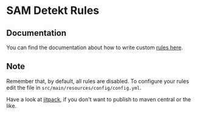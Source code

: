 # SAM Detekt Rules

## Documentation

You can find the documentation about how to write custom [rules here][custom_rule_documentation].

## Note

Remember that, by default, all rules are disabled. To configure your rules edit the file in
`src/main/resources/config/config.yml`.

Have a look at [jitpack], if you don't want to publish to maven central or the like.

[custom_rule_documentation]: https://detekt.github.io/detekt/extensions.html

[jitpack]: https://jitpack.io/
